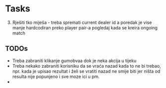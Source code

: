 # Tasks

3. Rješiti tko miješa - treba spremati current dealer id a poredak je vise manje hardcodiran preko player pair-a
   pogledaj kada se kreira ongoing match

## TODOs

- Treba zabraniti klikanje gumobvaa dok je neka akcija u tijeku
- Treba nekako zabraniti korisniku da se vraća nazad kada to ne bi trebao, npr. kada je upisao rezultat i želi se
  vratiti nazad ne smije biti jer ništa od resulta nije popunjeno i sve moze ici u pm.
- 